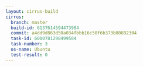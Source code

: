 ```yaml
---
layout: cirrus-build
cirrus:
  branch: master
  build-id: 6137614594473984
  commit: a4dd9d863d50a034fbbb16c50f6b373b80892304
  task-id: 6000781298499584
  task-number: 3
  os-name: Ubuntu
  test-result: 0
---
```


